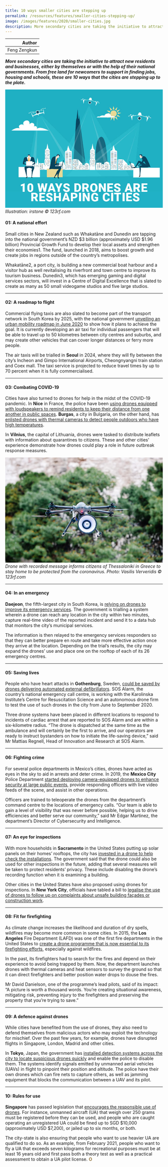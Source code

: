 ```yaml
---
title: 10 ways smaller cities are stepping up
permalink: /resources/features/smaller-cities-stepping-up/
image: /images/features/2020/smaller-cities.jpg
description: More secondary cities are taking the initiative to attract new residents and businesses, either by themselves or with the help of their national governments. From free land for newcomers to support in finding jobs, housing and schools, these are 10 ways that the cities are stepping up to the plate.
---
```


| Author |
|---:|
| Feng Zengkun |

***More secondary cities are taking the initiative to attract new residents and businesses, either by themselves or with the help of their national governments. From free land for newcomers to support in finding jobs, housing and schools, these are 10 ways that the cities are stepping up to the plate.***

![Urban farming](/images/features/2020/making-most-out-of-airspace.jpg/)*Illustration: irstone © 123rf.com*

#### **01: A national effort**

Small cities in New Zealand such as Whakatāne and Dunedin are tapping into the national government’s NZD $3 billion (approximately USD $1.96 billion) Provincial Growth Fund to develop their local assets and strengthen their economies1. The fund, launched in 2018, aims to boost growth and create jobs in regions outside of the country’s metropolises. 

Whakatāne2, a port city, is building a new commercial boat harbour and a visitor hub as well revitalising its riverfront and town centre to improve its tourism business. Dunedin3, which has emerging gaming and digital services sectors, will invest in a Centre of Digital Excellence that is slated to create as many as 50 small videogame studios and five large studios.   

---

#### **02: A roadmap to flight**

Commercial flying taxis are also slated to become part of the transport network in South Korea by 2025, with the national government [unveiling an urban mobility roadmap in June 2020](http://www.koreaherald.com/view.php?ud=20200608000639) to show how it plans to achieve the goal. It is currently developing an air taxi for individual passengers that will be able to travel up to 50 kilometres between city centres and suburbs, and may create other vehicles that can cover longer distances or ferry more people.

The air taxis will be trialled in **Seoul** in 2024, where they will fly between the city’s Incheon and Gimpo International Airports, Cheongnyangni train station and Coex mall. The taxi service is projected to reduce travel times by up to 70 percent when it is fully commercialised.  

---

#### **03: Combating COVID-19**

Cities have also turned to drones for help in the midst of the COVID-19 pandemic. In **Nice** in France, the police have been [using drones equipped with loudspeakers to remind residents to keep their distance from one another in public spaces](https://www.reuters.com/article/us-health-coronavirus-france-drone/on-french-riviera-overhead-police-drone-gives-coronavirus-orders-idUSKBN2171N5). **Burgas**, a city in Bulgaria, on the other hand, has [enlisted drones with thermal cameras to detect people outdoors who have high temperatures](https://www.themayor.eu/en/how-drones-help-cities-during-the-coronavirus-pandemic). 

In **Vilnius**, the capital of Lithuania, drones were tasked to distribute leaflets with information about quarantines to citizens. These and other cities’ experience demonstrate how drones could play a role in future outbreak response measures. 

![Drone with recorded message informs citizens of Thessaloniki in Greece to stay home to be protected from the coronavirus](/images/features/2020/drone-covid2.jpg/)*Drone with recorded message informs citizens of Thessaloniki in Greece to stay home to be protected from the coronavirus. Photo: Vasilis Ververidis © 123rf.com*

---

#### **04: In an emergency**

**Daejeon**, the fifth-largest city in South Korea, is [relying on drones to improve its emergency services](https://www.smartcitiesworld.net/special-reports/special-reports/daejeon-pilots-drones-to-save-golden-time-in-emergencies). The government is trialling a system wherein a drone can reach any location in the city within two minutes, capture real-time video of the reported incident and send it to a data hub that monitors the city’s municipal services.    

The information is then relayed to the emergency services responders so that they can better prepare en route and take more effective action once they arrive at the location. Depending on the trial’s results, the city may expand the drones’ use and place one on the rooftop of each of its 26 emergency centres.

---

#### **05: Saving lives**

People who have heart attacks in **Gothenburg**, Sweden, [could be saved by drones delivering automated external defibrillators](https://www.everdrone.com/news/2020/5/15/autonomous-drones-are-now-delivering-defibrillators-to-80000-residents-in-sweden). SOS Alarm, the country’s national emergency call centre, is working with the Karolinska Institute’s Centre for Resuscitation Science and an autonomous drone firm to test the use of such drones in the city from June to September 2020.

Three drone systems have been placed in different locations to respond to incidents of cardiac arrest that are reported to SOS Alarm and are within a six-kilometre radius. “The drone is dispatched at the same time as the ambulance and will certainly be the first to arrive, and our operators are ready to instruct bystanders on how to initiate the life-saving device,” said Mr Mattias Regnell, Head of Innovation and Research at SOS Alarm.

---

#### **06: Fighting crime**

For several police departments in Mexico’s cities, drones have acted as eyes in the sky to aid in arrests and deter crime. In 2019, the **Mexico City** Police Department [started deploying camera-equipped drones to enhance security at large public events](https://www.theyucatantimes.com/2019/04/mexico-city-police-launch-new-drone-program/), provide responding officers with live video feeds of the scene, and assist in other operations.

Officers are trained to teleoperate the drones from the department’s command centre to the locations of emergency calls. “Our team is able to gain a level of visibility that was never before possible, helping us to drive efficiencies and better serve our community,” said Mr Edgar Martinez, the department’s Director of Cybersecurity and Intelligence.

---

#### **07: An eye for inspections**

With more households in **Sacramento** in the United States putting up solar panels on their homes’ rooftops, the city has [invested in a drone to help check the installations](https://www.cityofsacramento.org/Community-Development/Building/Building-Programs/Drone-Inspection-Program). The government said that the drone could also be used for other inspections in the future, adding that several measures will be taken to protect residents’ privacy. These include disabling the drone’s recording function when it is examining a building. 

Other cities in the United States have also proposed using drones for inspections. In **New York City**, officials have tabled a bill to [legalise the use of drones to follow up on complaints about unsafe building façades or construction work](https://www.dezeen.com/2020/01/06/drone-building-inspection-new-york-city-bill/). 

---

#### **08: Fit for firefighting**

As climate change increases the likelihood and duration of dry spells, wildfires may become more common in some cities. In 2015, the **Los Angeles** Fire Department (LAFD) was one of the first fire departments in the United States to [create a drone programme that is now essential to its firefighting efforts](https://www.kcrw.com/news/shows/kcrw-features/las-fire-department-is-using-drones-to-stop-californias-wildfires), especially against wildfires.  

In the past, its firefighters had to search for the fires and depend on their experience to avoid being trapped by them. Now, the department launches drones with thermal cameras and heat sensors to survey the ground so that it can direct firefighters and better position water drops to douse the fires. 

Mr David Danielson, one of the programme’s lead pilots, said of its impact: “A picture is worth a thousand words. You’re creating situational awareness, mitigating risk, preventing injury to the firefighters and preserving the property that you’re trying to save.” 

---

#### **09: A defence against drones**

While cities have benefited from the use of drones, they also need to defend themselves from malicious actors who may exploit the technology for mischief. Over the past few years, for example, drones have disrupted flights in Singapore, London, Madrid and other cities. 

In **Tokyo**, Japan, the government has [installed detection systems across the city to locate suspicious drones quickly](https://asia.nikkei.com/Spotlight/Tokyo-2020-Olympics/Japan-plans-defenses-against-drones-at-Olympic-venues) and enable the police to disable them. The systems identify signals emitted by unmanned aerial vehicles (UAVs) in flight to pinpoint their position and altitude. The police have their own drones which can fire nets to capture others, as well as jamming equipment that blocks the communication between a UAV and its pilot.

---

#### **10: Rules for use** 

**Singapore** has passed legislation that [encourages the responsible use of drones](https://www.caas.gov.sg/public-passengers/unmanned-aircraft/ua-regulatory-requirements). For instance, unmanned aircraft (UA) that weigh over 250 grams must be registered before they can be used, and people who are caught operating an unregistered UA could be fined up to SGD $10,000 (approximately USD $7,200), or jailed up to six months, or both. 

The city-state is also ensuring that people who want to use heavier UA are qualified to do so. As an example, from February 2021, people who want to fly a UA that exceeds seven kilograms for recreational purposes must be at least 16 years old and first pass both a theory test as well as a practical assessment to obtain a UA pilot license. **<font color="#967942">O</font>**

